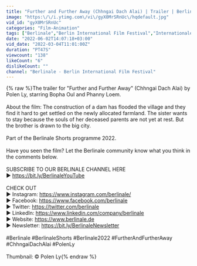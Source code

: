 ```yaml
---
title: "Further and Further Away (Chhngai Dach Alai) | Trailer | Berlinale 2022"
image: "https:\/\/i.ytimg.com\/vi\/gyX0MrSRnUc\/hqdefault.jpg"
vid_id: "gyX0MrSRnUc"
categories: "Film-Animation"
tags: ["Berlinale","Berlin International Film Festival","Internationale Filmfestspiele Berlin"]
date: "2022-06-02T14:07:18+03:00"
vid_date: "2022-03-04T11:01:00Z"
duration: "PT47S"
viewcount: "138"
likeCount: "6"
dislikeCount: ""
channel: "Berlinale - Berlin International Film Festival"
---
```

{% raw %}The trailer for &quot;Further and Further Away&quot; (Chhngai Dach Alai) by Polen Ly, starring Bopha Oul and Phanny Loem.<br /><br />About the film: The construction of a dam has flooded the village and they find it hard to get settled on the newly allocated farmland. The sister wants to stay because the souls of her deceased parents are not yet at rest. But the brother is drawn to the big city.<br /><br />Part of the Berlinale Shorts programme 2022.<br /><br />Have you seen the film? Let the Berlinale community know what you think in the comments below.<br /><br />SUBSCRIBE TO OUR BERLINALE CHANNEL HERE<br />► <a rel="nofollow" target="blank" href="https://bit.ly/BerlinaleYouTube​​">https://bit.ly/BerlinaleYouTube​​</a><br /><br />CHECK OUT<br />► Instagram: <a rel="nofollow" target="blank" href="https://www.instagram.com/berlinale/">https://www.instagram.com/berlinale/</a><br />► Facebook: <a rel="nofollow" target="blank" href="https://www.facebook.com/berlinale">https://www.facebook.com/berlinale</a><br />► Twitter: <a rel="nofollow" target="blank" href="https://twitter.com/berlinale">https://twitter.com/berlinale</a><br />► LinkedIn: <a rel="nofollow" target="blank" href="https://www.linkedin.com/company/berlinale">https://www.linkedin.com/company/berlinale</a><br />► Website: <a rel="nofollow" target="blank" href="https://www.berlinale.de​​">https://www.berlinale.de​​</a><br />► Newsletter: <a rel="nofollow" target="blank" href="https://bit.ly/BerlinaleNewsletter​">https://bit.ly/BerlinaleNewsletter​</a><br /><br />#Berlinale #BerlinaleShorts #Berlinale2022 #FurtherAndFurtherAway #ChhngaiDachAlai #PolenLy<br /><br />Thumbnail: © Polen Ly{% endraw %}
